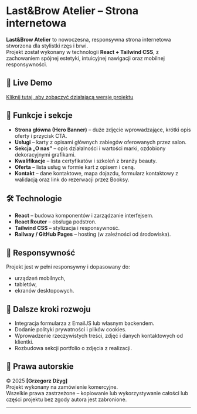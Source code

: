 # Last&Brow Atelier – Strona internetowa

**Last&Brow Atelier** to nowoczesna, responsywna strona internetowa stworzona dla stylistki rzęs i brwi.  
Projekt został wykonany w technologii **React + Tailwind CSS**, z zachowaniem spójnej estetyki, intuicyjnej nawigacji oraz mobilnej responsywności.

## 🚀 Live Demo

[Kliknij tutaj, aby zobaczyć działającą wersję projektu](https://lash-brow-atelier-production.up.railway.app)

## 🎯 Funkcje i sekcje

- **Strona główna (Hero Banner)** – duże zdjęcie wprowadzające, krótki opis oferty i przycisk CTA.
- **Usługi** – karty z opisami głównych zabiegów oferowanych przez salon.
- **Sekcja „O nas”** – opis działalności i wartości marki, ozdobiony dekoracyjnymi grafikami.
- **Kwalifikacje** – lista certyfikatów i szkoleń z branży beauty.
- **Oferta** – lista usług w formie kart z opisem i ceną.
- **Kontakt** – dane kontaktowe, mapa dojazdu, formularz kontaktowy z walidacją oraz link do rezerwacji przez Booksy.

## 🛠 Technologie

- **React** – budowa komponentów i zarządzanie interfejsem.
- **React Router** – obsługa podstron.
- **Tailwind CSS** – stylizacja i responsywność.
- **Railway / GitHub Pages** – hosting (w zależności od środowiska).

## 📱 Responsywność

Projekt jest w pełni responsywny i dopasowany do:
- urządzeń mobilnych,
- tabletów,
- ekranów desktopowych.

## 📌 Dalsze kroki rozwoju

- Integracja formularza z EmailJS lub własnym backendem.
- Dodanie polityki prywatności i plików cookies.
- Wprowadzenie rzeczywistych treści, zdjęć i danych kontaktowych od klientki.
- Rozbudowa sekcji portfolio o zdjęcia z realizacji.


## 📄 Prawa autorskie
© 2025 **[Grzegorz Dżyg]**  
Projekt wykonany na zamówienie komercyjne.  
Wszelkie prawa zastrzeżone – kopiowanie lub wykorzystywanie całości lub części projektu bez zgody autora jest zabronione.

---